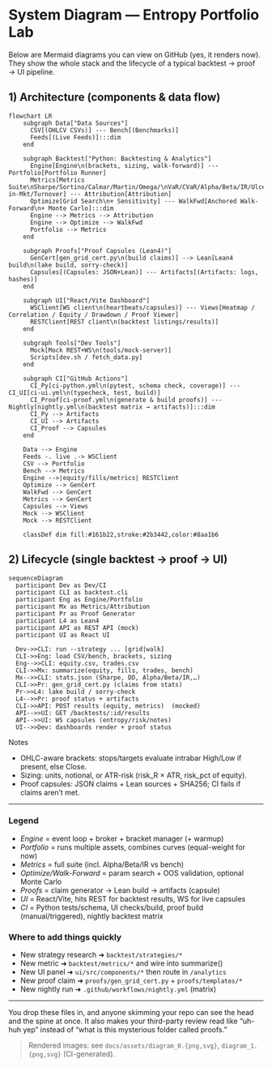 # System Diagram — Entropy Portfolio Lab

Below are Mermaid diagrams you can view on GitHub (yes, it renders now).  
They show the whole stack and the lifecycle of a typical backtest → proof → UI pipeline.

## 1) Architecture (components & data flow)

```mermaid
flowchart LR
    subgraph Data["Data Sources"]
      CSV[(OHLCV CSVs)] --- Bench[(Benchmarks)]
      Feeds[(Live Feeds)]:::dim
    end

    subgraph Backtest["Python: Backtesting & Analytics"]
      Engine[Engine\n(brackets, sizing, walk-forward)] --- Portfolio[Portfolio Runner]
      Metrics[Metrics Suite\nSharpe/Sortino/Calmar/Martin/Omega/\nVaR/CVaR/Alpha/Beta/IR/Ulcer/Time-in-Mkt/Turnover] --- Attribution[Attribution]
      Optimize[Grid Search\n+ Sensitivity] --- WalkFwd[Anchored Walk-Forward\n+ Monte Carlo]:::dim
      Engine --> Metrics --> Attribution
      Engine --> Optimize --> WalkFwd
      Portfolio --> Metrics
    end

    subgraph Proofs["Proof Capsules (Lean4)"]
      GenCert[gen_grid_cert.py\n(build claims)] --> Lean[Lean4 build\n(lake build, sorry-check)]
      Capsules[(Capsules: JSON+Lean)] --- Artifacts[(Artifacts: logs, hashes)]
    end

    subgraph UI["React/Vite Dashboard"]
      WSClient[WS client\n(heartbeats/capsules)] --- Views[Heatmap / Correlation / Equity / Drawdown / Proof Viewer]
      RESTClient[REST client\n(backtest listings/results)]
    end

    subgraph Tools["Dev Tools"]
      Mock[Mock REST+WS\n(tools/mock-server)]
      Scripts[dev.sh / fetch_data.py]
    end

    subgraph CI["GitHub Actions"]
      CI_Py[ci-python.yml\n(pytest, schema check, coverage)] --- CI_UI[ci-ui.yml\n(typecheck, test, build)]
      CI_Proof[ci-proof.yml\n(generate & build proofs)] --- Nightly[nightly.yml\n(backtest matrix → artifacts)]:::dim
      CI_Py --> Artifacts
      CI_UI --> Artifacts
      CI_Proof --> Capsules
    end

    Data --> Engine
    Feeds -. live .-> WSClient
    CSV --> Portfolio
    Bench --> Metrics
    Engine -->|equity/fills/metrics| RESTClient
    Optimize --> GenCert
    WalkFwd --> GenCert
    Metrics --> GenCert
    Capsules --> Views
    Mock --> WSClient
    Mock --> RESTClient

    classDef dim fill:#161b22,stroke:#2b3442,color:#8aa1b6
```

## 2) Lifecycle (single backtest → proof → UI)

```mermaid
sequenceDiagram
  participant Dev as Dev/CI
  participant CLI as backtest.cli
  participant Eng as Engine/Portfolio
  participant Mx as Metrics/Attribution
  participant Pr as Proof Generator
  participant L4 as Lean4
  participant API as REST API (mock)
  participant UI as React UI

  Dev->>CLI: run --strategy ... [grid|walk]
  CLI->>Eng: load CSV/bench, brackets, sizing
  Eng-->>CLI: equity.csv, trades.csv
  CLI->>Mx: summarize(equity, fills, trades, bench)
  Mx-->>CLI: stats.json (Sharpe, DD, Alpha/Beta/IR,…)
  CLI->>Pr: gen_grid_cert.py (claims from stats)
  Pr->>L4: lake build / sorry-check
  L4-->>Pr: proof status + artifacts
  CLI->>API: POST results (equity, metrics)  (mocked)
  API-->>UI: GET /backtests/:id/results
  API-->>UI: WS capsules (entropy/risk/notes)
  UI-->>Dev: dashboards render + proof status
```

Notes
- OHLC-aware brackets: stops/targets evaluate intrabar High/Low if present, else Close.
- Sizing: units, notional, or ATR-risk (risk_R × ATR, risk_pct of equity).
- Proof capsules: JSON claims + Lean sources + SHA256; CI fails if claims aren’t met.

---

### Legend
- *Engine* = event loop + broker + bracket manager (+ warmup)  
- *Portfolio* = runs multiple assets, combines curves (equal-weight for now)  
- *Metrics* = full suite (incl. Alpha/Beta/IR vs bench)  
- *Optimize/Walk-Forward* = param search + OOS validation, optional Monte Carlo  
- *Proofs* = claim generator → Lean build → artifacts (capsule)  
- *UI* = React/Vite, hits REST for backtest results, WS for live capsules  
- *CI* = Python tests/schema, UI checks/build, proof build (manual/triggered), nightly backtest matrix

### Where to add things quickly
- New strategy research ➜ `backtest/strategies/*`
- New metric ➜ `backtest/metrics/*` and wire into summarize()
- New UI panel ➜ `ui/src/components/*` then route in `/analytics`
- New proof claim ➜ `proofs/gen_grid_cert.py` + `proofs/templates/*`
- New nightly run ➜ `.github/workflows/nightly.yml` (matrix)

---

You drop these files in, and anyone skimming your repo can see the head and the spine at once. It also makes your third-party review read like “uh-huh yep” instead of “what is this mysterious folder called proofs.”

> Rendered images: see `docs/assets/diagram_0.{png,svg}`, `diagram_1.{png,svg}` (CI-generated).
